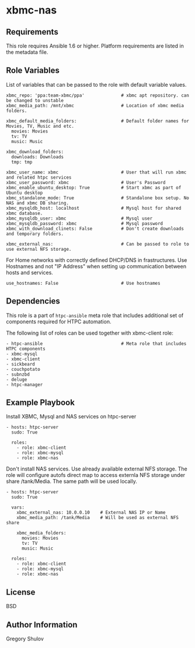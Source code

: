 xbmc-nas
===========



Requirements
------------

This role requires Ansible 1.6 or higher. Platform requirements are listed in the metadata file.

Role Variables
--------------

List of variables that can be passed to the role with default variable values.

    xbmc_repo: 'ppa:team-xbmc/ppa'              # xbmc apt repository. can be changed to unstable
    xbmc_media_path: /mnt/xbmc                  # Location of xbmc media folders.

    xbmc_default_media_folders:                 # Default folder names for Movies, TV, Music and etc.
      movies: Movies
      tv: TV
      music: Music

    xbmc_download_folders:
      downloads: Downloads
      tmp: tmp

    xbmc_user_name: xbmc                        # User that will run xbmc and related htpc services
    xbmc_user_password: xbmc                    # User's Password
    xbmc_enable_ubuntu_desktop: True            # Start xbmc as part of Ubuntu desktop
    xbmc_standalone_mode: True                  # Standalone box setup. No NAS and xbmc DB sharing.
    xbmc_mysqldb_host: localhost                # Mysql host for shared xbmc database.
    xbmc_mysqldb_user: xbmc                     # Mysql user
    xbmc_mysqldb_password: xbmc                 # Mysql password
    xbmc_with_download_clinets: False           # Don't create downloads and temporary folders.
    
    xbmc_external_nas:                          # Can be passed to role to use external NFS storage.

For Home networks with correctly defined DHCP/DNS in frastructures. Use Hostnames and not "IP Address" when setting up communication between hosts and services.

    use_hostnames: False                        # Use hostnames

Dependencies
------------

This role is a part of `htpc-ansible` meta role that includes additional set of components required for HTPC automation.

The following list of roles can be used together with xbmc-client role:

	- htpc-ansible								# Meta role that includes HTPC components
	- xbmc-mysql
	- xbmc-client                              
	- sickbeard
	- couchpotato
	- subnzbd
	- deluge
	- htpc-manager


Example Playbook
-------------------------

Install XBMC, Mysql and NAS services on htpc-server

	- hosts: htpc-server
	  sudo: True

      roles:
        - role: xbmc-client
        - role: xbmc-mysql
      	- role: xbmc-nas

Don't install NAS services. Use already available external NFS storage.
The role will configure autofs direct map to access externla NFS storage under share
/tank/Media. The same path will be used locally.

	- hosts: htpc-server
	  sudo: True

	  vars: 
		xbmc_external_nas: 10.0.0.10    # External NAS IP or Name
		xbmc_media_path: /tank/Media    # Will be used as external NFS share

	    xbmc_media_folders:
		  movies: Movies
		  tv: TV
		  music: Music

	  roles:
		- role: xbmc-client
		- role: xbmc-mysql
		- role: xbmc-nas


License
-------

BSD

Author Information
------------------

Gregory Shulov
